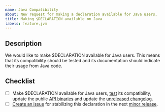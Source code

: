 ```yaml
---
name: Java Compatibility
about: New request for making a declaration available for Java users.
title: Making $DECLARATION available on Java
labels: feature,jvm
---
```


## Description

We would like to make $DECLARATION available for Java users.
This means that its compatibility should be tested and its documentation should indicate their usage from Java code.

<!-- Uncomment this section if your issue depends on another one.
## Dependencies

This issue is blocked by the following ones:
- [ ] $ITEM
-->

## Checklist

- [ ] Make $DECLARATION available for Java users, [test] its compatibility, update the public [API binaries] and update the [unreleased changelog].
- [ ] [Create an issue][new-issue] for stabilizing this declaration in the next [minor release][versioning-strategy].

[api binaries]: https://github.com/kotools/types/blob/main/CONTRIBUTING.md#checking-the-api-binaries
[unreleased changelog]: https://github.com/kotools/types/blob/main/CHANGELOG.md#unreleased
[new-issue]: https://github.com/kotools/types/issues/new/choose
[test]: https://github.com/kotools/types/blob/main/CONTRIBUTING.md#running-tests
[versioning-strategy]: https://github.com/kotools/types/blob/main/documentation/versioning-strategy.md
